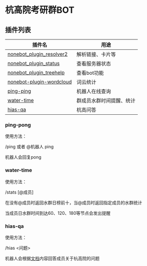 # 杭高院考研群BOT

## 插件列表


| 插件名                                                                           | 用途                     |
| -------------------------------------------------------------------------------- | ------------------------ |
| [nonebot_plugin_resolver2](https://github.com/fllesser/nonebot-plugin-resolver2) | 解析链接、卡片等         |
| [nonebot_plugin_status](https://github.com/nonebot/plugin-status)                | 查看服务器状态           |
| [nonebot_plugin_treehelp](https://github.com/he0119/nonebot-plugin-treehelp)     | 查看bot功能              |
| [nonebot-plugin-wordcloud](https://github.com/he0119/nonebot-plugin-wordcloud)   | 词云统计                 |
| [ping-ping](#ping-pong)                                                          | 机器人在线查询           |
| [water-time](#water-time)                                                        | 群成员水群时间提醒、统计 |
| [hias-qa](#hias-qa)                                                              | 杭高问答                 |

### ping-pong

使用方法：

/ping 或者 @机器人 ping

机器人会回复pong

### water-time

使用方法：

/stats  [@成员]

在没有@成员时返回水群日榜前十，当@成员时返回指定成员的水群统计

当成员日水群时间到达60、120、180等节点会发出提醒

### hias-qa

使用方法：

/hias <问题>

机器人会根据[文档](./src/（QA）杭高智能报考指南v1.3.0（20250518）.pdf)内容回答成员关于杭高院的问题
